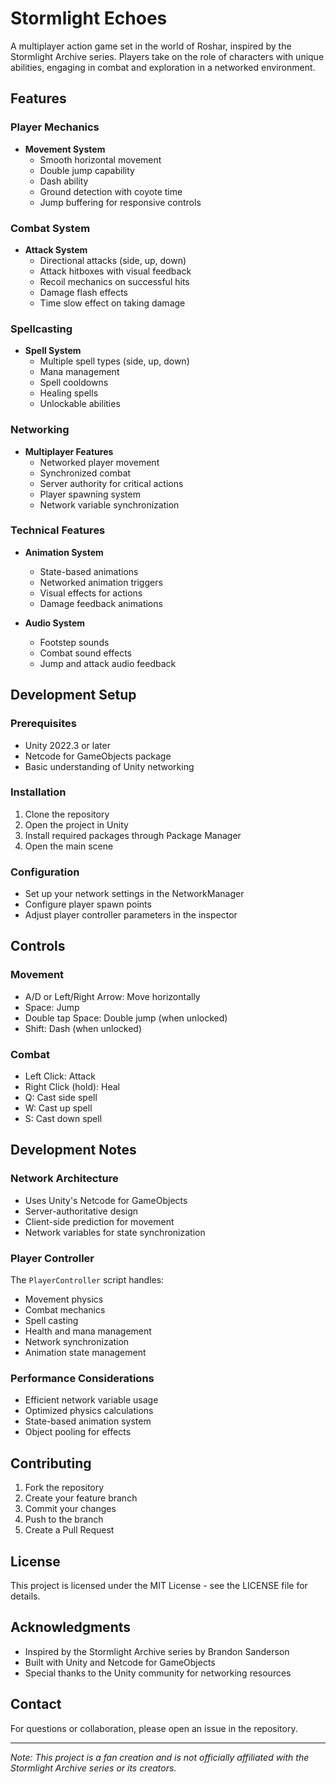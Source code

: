 # Stormlight Echoes

A multiplayer action game set in the world of Roshar, inspired by the Stormlight Archive series. Players take on the role of characters with unique abilities, engaging in combat and exploration in a networked environment.

## Features

### Player Mechanics
- **Movement System**
  - Smooth horizontal movement
  - Double jump capability
  - Dash ability
  - Ground detection with coyote time
  - Jump buffering for responsive controls

### Combat System
- **Attack System**
  - Directional attacks (side, up, down)
  - Attack hitboxes with visual feedback
  - Recoil mechanics on successful hits
  - Damage flash effects
  - Time slow effect on taking damage

### Spellcasting
- **Spell System**
  - Multiple spell types (side, up, down)
  - Mana management
  - Spell cooldowns
  - Healing spells
  - Unlockable abilities

### Networking
- **Multiplayer Features**
  - Networked player movement
  - Synchronized combat
  - Server authority for critical actions
  - Player spawning system
  - Network variable synchronization

### Technical Features
- **Animation System**
  - State-based animations
  - Networked animation triggers
  - Visual effects for actions
  - Damage feedback animations

- **Audio System**
  - Footstep sounds
  - Combat sound effects
  - Jump and attack audio feedback

## Development Setup

### Prerequisites
- Unity 2022.3 or later
- Netcode for GameObjects package
- Basic understanding of Unity networking

### Installation
1. Clone the repository
2. Open the project in Unity
3. Install required packages through Package Manager
4. Open the main scene

### Configuration
- Set up your network settings in the NetworkManager
- Configure player spawn points
- Adjust player controller parameters in the inspector

## Controls

### Movement
- A/D or Left/Right Arrow: Move horizontally
- Space: Jump
- Double tap Space: Double jump (when unlocked)
- Shift: Dash (when unlocked)

### Combat
- Left Click: Attack
- Right Click (hold): Heal
- Q: Cast side spell
- W: Cast up spell
- S: Cast down spell

## Development Notes

### Network Architecture
- Uses Unity's Netcode for GameObjects
- Server-authoritative design
- Client-side prediction for movement
- Network variables for state synchronization

### Player Controller
The `PlayerController` script handles:
- Movement physics
- Combat mechanics
- Spell casting
- Health and mana management
- Network synchronization
- Animation state management

### Performance Considerations
- Efficient network variable usage
- Optimized physics calculations
- State-based animation system
- Object pooling for effects

## Contributing

1. Fork the repository
2. Create your feature branch
3. Commit your changes
4. Push to the branch
5. Create a Pull Request

## License

This project is licensed under the MIT License - see the LICENSE file for details.

## Acknowledgments

- Inspired by the Stormlight Archive series by Brandon Sanderson
- Built with Unity and Netcode for GameObjects
- Special thanks to the Unity community for networking resources

## Contact

For questions or collaboration, please open an issue in the repository.

---
*Note: This project is a fan creation and is not officially affiliated with the Stormlight Archive series or its creators.* 